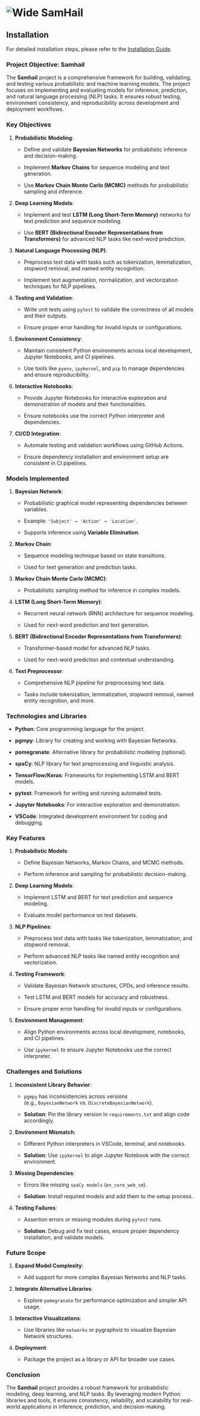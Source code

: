 # ![Wide SamHail](https://github.com/user-attachments/assets/ea274ca9-054a-43a3-adf4-ba0ce22700c1)

## Installation

For detailed installation steps, please refer to the [Installation Guide](./docs/INSTALLATION_GUIDE.md).

### **Project Objective: Samhail**

The **Samhail** project is a comprehensive framework for building, validating, and testing various probabilistic and machine learning models. The project focuses on implementing and evaluating models for inference, prediction, and natural language processing (NLP) tasks. It ensures robust testing, environment consistency, and reproducibility across development and deployment workflows.

### **Key Objectives**

1.  **Probabilistic Modeling**:
    
    *   Define and validate **Bayesian Networks** for probabilistic inference and decision-making.
        
    *   Implement **Markov Chains** for sequence modeling and text generation.
        
    *   Use **Markov Chain Monte Carlo (MCMC)** methods for probabilistic sampling and inference.
        
2.  **Deep Learning Models**:
    
    *   Implement and test **LSTM (Long Short-Term Memory)** networks for text prediction and sequence modeling.
        
    *   Use **BERT (Bidirectional Encoder Representations from Transformers)** for advanced NLP tasks like next-word prediction.
        
3.  **Natural Language Processing (NLP)**:
    
    *   Preprocess text data with tasks such as tokenization, lemmatization, stopword removal, and named entity recognition.
        
    *   Implement text augmentation, normalization, and vectorization techniques for NLP pipelines.
        
4.  **Testing and Validation**:
    
    *   Write unit tests using `pytest` to validate the correctness of all models and their outputs.
        
    *   Ensure proper error handling for invalid inputs or configurations.
        
5.  **Environment Consistency**:
    
    *   Maintain consistent Python environments across local development, Jupyter Notebooks, and CI pipelines.
        
    *   Use tools like `pyenv`, `ipykernel`, and `pip` to manage dependencies and ensure reproducibility.
        
6.  **Interactive Notebooks**:
    
    *   Provide Jupyter Notebooks for interactive exploration and demonstration of models and their functionalities.
        
    *   Ensure notebooks use the correct Python interpreter and dependencies.
        
7.  **CI/CD Integration**:
    
    *   Automate testing and validation workflows using GitHub Actions.
        
    *   Ensure dependency installation and environment setup are consistent in CI pipelines.
        

### **Models Implemented**

1.  **Bayesian Network**:
    
    *   Probabilistic graphical model representing dependencies between variables.
        
    *   Example: `'Subject' → 'Action' → 'Location'`.
        
    *   Supports inference using **Variable Elimination**.
        
2.  **Markov Chain**:
    
    *   Sequence modeling technique based on state transitions.
        
    *   Used for text generation and prediction tasks.
        
3.  **Markov Chain Monte Carlo (MCMC)**:
    
    *   Probabilistic sampling method for inference in complex models.
        
4.  **LSTM (Long Short-Term Memory)**:
    
    *   Recurrent neural network (RNN) architecture for sequence modeling.
        
    *   Used for next-word prediction and text generation.
        
5.  **BERT (Bidirectional Encoder Representations from Transformers)**:
    
    *   Transformer-based model for advanced NLP tasks.
        
    *   Used for next-word prediction and contextual understanding.
        
6.  **Text Preprocessor**:
    
    *   Comprehensive NLP pipeline for preprocessing text data.
        
    *   Tasks include tokenization, lemmatization, stopword removal, named entity recognition, and more.
        

### **Technologies and Libraries**

*   **Python**: Core programming language for the project.
    
*   **pgmpy**: Library for creating and working with Bayesian Networks.
    
*   **pomegranate**: Alternative library for probabilistic modeling (optional).
    
*   **spaCy**: NLP library for text preprocessing and linguistic analysis.
    
*   **TensorFlow/Keras**: Frameworks for implementing LSTM and BERT models.
    
*   **pytest**: Framework for writing and running automated tests.
    
*   **Jupyter Notebooks**: For interactive exploration and demonstration.
    
*   **VSCode**: Integrated development environment for coding and debugging.
    

### **Key Features**

1.  **Probabilistic Models**:
    
    *   Define Bayesian Networks, Markov Chains, and MCMC methods.
        
    *   Perform inference and sampling for probabilistic decision-making.
        
2.  **Deep Learning Models**:
    
    *   Implement LSTM and BERT for text prediction and sequence modeling.
        
    *   Evaluate model performance on test datasets.
        
3.  **NLP Pipelines**:
    
    *   Preprocess text data with tasks like tokenization, lemmatization, and stopword removal.
        
    *   Perform advanced NLP tasks like named entity recognition and vectorization.
        
4.  **Testing Framework**:
    
    *   Validate Bayesian Network structures, CPDs, and inference results.
        
    *   Test LSTM and BERT models for accuracy and robustness.
        
    *   Ensure proper error handling for invalid inputs or configurations.
        
5.  **Environment Management**:
    
    *   Align Python environments across local development, notebooks, and CI pipelines.
        
    *   Use `ipykernel` to ensure Jupyter Notebooks use the correct interpreter.
        

### **Challenges and Solutions**

1.  **Inconsistent Library Behavior**:
    
    *   `pgmpy` has inconsistencies across versions (e.g., `BayesianNetwork` vs. `DiscreteBayesianNetwork`).
        
    *   **Solution**: Pin the library version in `requirements.txt` and align code accordingly.
        
2.  **Environment Mismatch**:
    
    *   Different Python interpreters in VSCode, terminal, and notebooks.
        
    *   **Solution**: Use `ipykernel` to align Jupyter Notebook with the correct environment.
        
3.  **Missing Dependencies**:
    
    *   Errors like missing `spaCy models` (`en_core_web_sm`).
        
    *   **Solution**: Install required models and add them to the setup process.
        
4.  **Testing Failures**:
    
    *   Assertion errors or missing modules during `pytest` runs.
        
    *   **Solution**: Debug and fix test cases, ensure proper dependency installation, and validate models.
        

### **Future Scope**

1.  **Expand Model Complexity**:
    
    *   Add support for more complex Bayesian Networks and NLP tasks.
        
2.  **Integrate Alternative Libraries**:
    
    *   Explore `pomegranate` for performance optimization and simpler API usage.
        
3.  **Interactive Visualizations**:
    
    *   Use libraries like `networkx` or pygraphviz to visualize Bayesian Network structures.
        
4.  **Deployment**:
    
    *   Package the project as a library or API for broader use cases.
        

### **Conclusion**

The **Samhail** project provides a robust framework for probabilistic modeling, deep learning, and NLP tasks. By leveraging modern Python libraries and tools, it ensures consistency, reliability, and scalability for real-world applications in inference, prediction, and decision-making.
